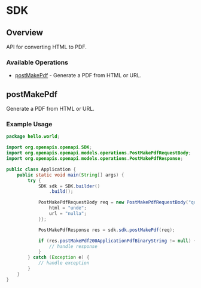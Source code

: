 # SDK

## Overview

API for converting HTML to PDF.

### Available Operations

* [postMakePdf](#postmakepdf) - Generate a PDF from HTML or URL.

## postMakePdf

Generate a PDF from HTML or URL.

### Example Usage

```java
package hello.world;

import org.openapis.openapi.SDK;
import org.openapis.openapi.models.operations.PostMakePdfRequestBody;
import org.openapis.openapi.models.operations.PostMakePdfResponse;

public class Application {
    public static void main(String[] args) {
        try {
            SDK sdk = SDK.builder()
                .build();

            PostMakePdfRequestBody req = new PostMakePdfRequestBody("quibusdam") {{
                html = "unde";
                url = "nulla";
            }};            

            PostMakePdfResponse res = sdk.sdk.postMakePdf(req);

            if (res.postMakePdf200ApplicationPdfBinaryString != null) {
                // handle response
            }
        } catch (Exception e) {
            // handle exception
        }
    }
}
```
